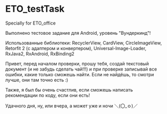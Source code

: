 # ETO_testTask
Specially for ETO_office 

Выполнено тестовое задание для Android, уровень "Вундеркинд"! 

Использованные библиотеки: RecyclerView, 
CardView, 
CircleImageView, 
Retorfit 2 (с адаптером и конвертером), 
Universal-Image-Loader, 
RxJava2, 
RxAndroid, 
RxBinding2

Привет, перед началом проверки, прошу тебя, создай текстовый документ (и не забудь сделать чай!!!) и при проверке записывай все ошибки, какие только сможешь найти. Если не найдёшь, то смотри лучше, они там точно есть :) 

Также, я был бы очень счастлив, если сможешь написать рекомендации по коду, если они есть! 

Удачного дня, ну, или вчера, а может уже и ночи ＼(〇_ｏ)／
